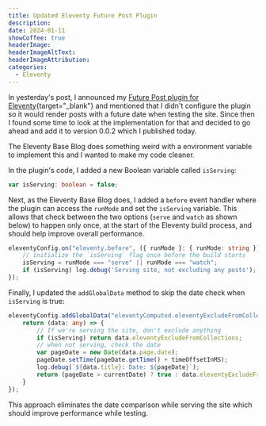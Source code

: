 ```yaml
---
title: Updated Eleventy Future Post Plugin
description: 
date: 2024-01-11
showCoffee: true
headerImage: 
headerImageAltText: 
headerImageAttribution: 
categories:
  - Eleventy
---
```


In yesterday's post, I announced my [Future Post plugin for Eleventy](https://www.npmjs.com/package/eleventy-plugin-future-post){target="_blank"} and mentioned that I didn't configure the plugin so it would render posts with a future date when testing the site. Since then I found some time to look at the implementation for that and decided to go ahead and add it to version 0.0.2 which I published today.

The Eleventy Base Blog does something weird with a environment variable to implement this and I wanted to make my code cleaner.

In the plugin's code, I added a new Boolean variable called `isServing`:

```typescript
var isServing: boolean = false;
```

Next, as the Eleventy Base Blog does, I added a `before` event handler where the plugin can access the `runMode` and set the `isServing` variable. This allows that check between the two options (`serve` and `watch` as shown below) to happen only once, at the start of the Eleventy build process, and should help improve overall performance. 

```TypeScript
eleventyConfig.on("eleventy.before", ({ runMode }: { runMode: string }) => {
	// initialize the `isServing` flag once before the build starts
	isServing = runMode === "serve" || runMode === "watch";
	if (isServing) log.debug('Serving site, not excluding any posts');
});
```

Finally, I updated the `addGlobalData` method to skip the date check when `isServing` is true:

```TypeScript
eleventyConfig.addGlobalData("eleventyComputed.eleventyExcludeFromCollections", () => {
	return (data: any) => {
		// If we're serving the site, don't exclude anything
		if (isServing) return data.eleventyExcludeFromCollections;
		// when not serving, check the date
		var pageDate = new Date(data.page.date);
		pageDate.setTime(pageDate.getTime() + timeOffsetInMS);
		log.debug(`${data.title}: Date: ${pageDate}`);
		return (pageDate > currentDate) ? true : data.eleventyExcludeFromCollections;
	}
});
```

This approach eliminates the date comparison while serving the site which should improve performance while testing. 

